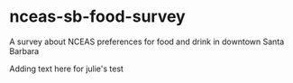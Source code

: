 # nceas-sb-food-survey
A survey about NCEAS preferences for food and drink in downtown Santa Barbara

Adding text here for julie's test
